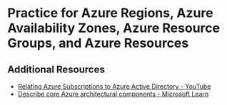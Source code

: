 # Practice for Azure Regions, Azure Availability Zones, Azure Resource Groups, and Azure Resources

## Additional Resources

- [Relating Azure Subscriptions to Azure Active Directory - YouTube](https://www.youtube.com/watch?v=-rudwyS1KNA)
- [Describe core Azure architectural components - Microsoft Learn](https://docs.microsoft.com/en-us/learn/modules/azure-architecture-fundamentals/)